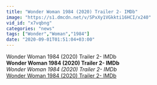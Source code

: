 ```yaml
---
title: "Wonder Woman 1984 (2020) Trailer 2- IMDb"
image: "https://s1.dmcdn.net/v/SPxXy1VGkkti16HCI/x240"
vid_id: "x7vqbng"
categories: "news"
tags: ["Wonder","Woman","1984"]
date: "2020-09-01T01:51:04+03:00"
---
```

Wonder Woman 1984 (2020) Trailer 2- IMDb<br><b>Wonder Woman 1984 (2020) Trailer 2- IMDb</b><br> <i>Wonder Woman 1984 (2020) Trailer 2- IMDb</i><br> <u>Wonder Woman 1984 (2020) Trailer 2- IMDb</u>

